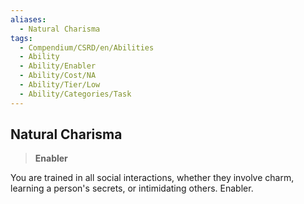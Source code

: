 ```yaml
---
aliases:
  - Natural Charisma
tags:
  - Compendium/CSRD/en/Abilities
  - Ability
  - Ability/Enabler
  - Ability/Cost/NA
  - Ability/Tier/Low
  - Ability/Categories/Task
---
```

  
    
## Natural Charisma    
>**Enabler**  
    
You are trained in all social interactions, whether they involve charm, learning a person's secrets, or intimidating others. Enabler.
